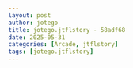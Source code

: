 ```yaml
---
layout: post
author: jotego
title: jotego.jtflstory - 58adf68
date: 2025-05-31
categories: [Arcade, jtflstory]
tags: [jotego.jtflstory]
---
```


